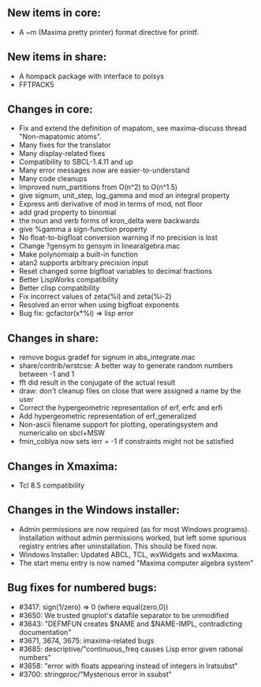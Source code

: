 New items in core:
------------------
 * A ~m (Maxima pretty printer) format directive for printf.

New items in share:
-------------------
 *  A hompack package with interface to polsys
 *  FFTPACK5

Changes in core:
----------------
 * Fix and extend the definition of mapatom, see maxima-discuss thread "Non-mapatomic atoms".
 * Many fixes for the translator
 * Many display-related fixes
 * Compatibility to SBCL-1.4.11 and up
 * Many error messages now are easier-to-understand
 * Many code cleanups
 * Improved num_partitions from O(n^2) to O(n^1.5)
 * give signum, unit_step, log_gamma and mod an integral property
 * Express anti derivative of mod in terms of mod, not floor
 * add grad property to binomial
 * the noun and verb forms of kron_delta were backwards
 * give %gamma a sign-function property
 * No float-to-bigfloat conversion warning if no precision is lost
 * Change ?gensym to gensym in linearalgebra.mac
 * Make polynomialp a built-in function
 * atan2 supports arbitrary precision input
 * Reset changed some bigfloat variables to decimal fractions
 * Better LispWorks compatibility
 * Better clisp compatibility
 * Fix incorrect values of zeta(%i) and zeta(%i-2)
 * Resolved an error when using bigfloat exponents
 * Bug fix: gcfactor(x*%i) => lisp error

Changes in share:
-----------------
 * remove bogus gradef for signum in abs_integrate.mac
 * share/contrib/wrstcse: A better way to generate random numbers between -1 and 1
 * fft did result in the conjugate of the actual result
 * draw: don't cleanup files on close that were assigned a name by the user
 * Correct the hypergeometric representation of erf, erfc and erfi
 * Add hypergeometric representation of erf_generalized
 * Non-ascii filename support for plotting, operatingsystem and numericalio on sbcl+MSW
 * fmin_coblya now sets ierr = -1 if constraints might not be satisfied

Changes in Xmaxima:
-------------------
 * Tcl 8.5 compatibility

Changes in the Windows installer:
---------------------------------
 * Admin permissions are now required (as for most Windows programs).
   Installation without admin permissions worked, but left some
   spurious registry entries after uninstallation. This should be fixed now.
 * Windows Installer: Updated ABCL, TCL, wxWidgets and wxMaxima.
 * The start menu entry is now named "Maxima computer algebra system"

Bug fixes for numbered bugs:
----------------------------
 * #3417: sign(1/zero) => 0 (where equal(zero,0))
 * #3650: We trusted gnuplot's datafile separator to be unmodified
 * #3643: "DEFMFUN creates $NAME and $NAME-IMPL, contradicting documentation"
 * #3671, 3674, 3675: imaxima-related bugs
 * #3685: descriptive/"continuous_freq causes Lisp error given rational numbers"
 * #3658: "error with floats appearing instead of integers in lratsubst"
 * #3700: stringproc/"Mysterious error in ssubst"
